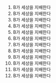 1. B가 세상을 지배한다
1. B가 세상을 지배한다
1. B가 세상을 지배한다
1. B가 세상을 지배한다
1. B가 세상을 지배한다
1. B가 세상을 지배한다
1. B가 세상을 지배한다
1. B가 세상을 지배한다
1. B가 세상을 지배한다
1. B가 세상을 지배한다
1. B가 세상을 지배한다
1. B가 세상을 지배한다
